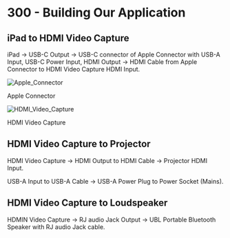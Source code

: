 # 300 - Building Our Application

## iPad to HDMI Video Capture

iPad -> USB-C Output -> USB-C connector of Apple Connector with USB-A Input, USB-C Power Input, HDMI Output -> HDMI Cable from Apple Connector to HDMI Video Capture HDMI Input.

![Apple_Connector](https://github.com/user-attachments/assets/b10b803b-0390-41f6-8c2d-67de4f561a00)

Apple Connector

![HDMI_Video_Capture](https://github.com/user-attachments/assets/49d22e65-ee7d-48e4-bcf1-b5ed979126b3)

HDMI Video Capture

## HDMI Video Capture to Projector

HDMI Video Capture -> HDMI Output to HDMI Cable -> Projector HDMI Input.

USB-A Input to USB-A Cable -> USB-A Power Plug to Power Socket (Mains). 

## HDMI Video Capture to Loudspeaker

HDMIN Video Capture -> RJ audio Jack Output -> UBL Portable Bluetooth Speaker with RJ audio Jack cable.


